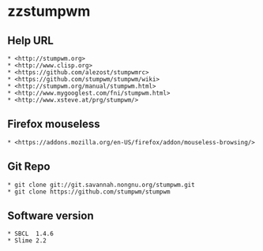 zzstumpwm
=========

## Help URL

    * <http://stumpwm.org>
    * <http://www.clisp.org>
    * <https://github.com/alezost/stumpwmrc>
    * <https://github.com/stumpwm/stumpwm/wiki>
    * <http://stumpwm.org/manual/stumpwm.html>
    * <http://www.mygooglest.com/fni/stumpwm.html>
    * <http://www.xsteve.at/prg/stumpwm/>

## Firefox mouseless

    * <https://addons.mozilla.org/en-US/firefox/addon/mouseless-browsing/>

## Git Repo

    * git clone git://git.savannah.nongnu.org/stumpwm.git
    * git clone https://github.com/stumpwm/stumpwm

## Software version
    
    * SBCL  1.4.6
    * Slime 2.2
